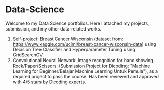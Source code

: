 # Data-Science
Welcome to my Data Science portfolios. Here I attached my projects, submission, and my other data-related works.

1. Self-project: Breast Cancer Wisconsin (dataset from: https://www.kaggle.com/uciml/breast-cancer-wisconsin-data) using Decision Tree Classifier and Hyperparameter Tuning using GridSearchCV.
2. Convolutional Neural Network: Image recognition for hand showing Rock/Paper/Scissors. (Submission Project for Dicoding: "Machine Learning for Beginner/Belajar Machine Learning Untuk Pemula"), as a required project to pass the course. Has been reviewed and approved with 4/5 stars by Dicoding experts.
